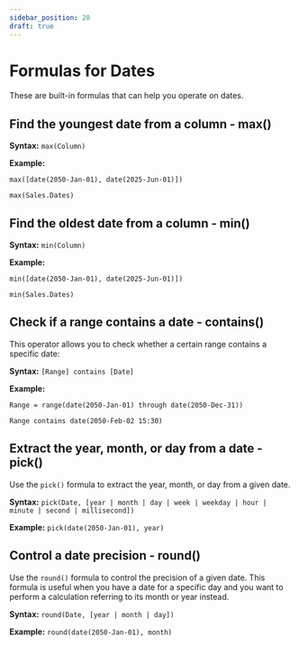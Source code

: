 ```yaml
---
sidebar_position: 20
draft: true
---
```


# Formulas for Dates

These are built-in formulas that can help you operate on dates.

## Find the youngest date from a column - max()

**Syntax:** `max(Column)`

**Example:**

`max([date(2050-Jan-01), date(2025-Jun-01)])`

`max(Sales.Dates)`

## Find the oldest date from a column - min()

**Syntax:** `min(Column)`

**Example:**

`min([date(2050-Jan-01), date(2025-Jun-01)])`

`min(Sales.Dates)`

## Check if a range contains a date - contains()

This operator allows you to check whether a certain range contains a specific date:

**Syntax:** `[Range] contains [Date]`

**Example:**

`Range = range(date(2050-Jan-01) through date(2050-Dec-31))`

`Range contains date(2050-Feb-02 15:30)`

## Extract the year, month, or day from a date - pick()

Use the `pick()` formula to extract the year, month, or day from a given date.

**Syntax:** `pick(Date, [year | month | day | week | weekday | hour | minute | second | millisecond])`

**Example:** `pick(date(2050-Jan-01), year)`

## Control a date precision - round()

Use the `round()` formula to control the precision of a given date. This formula is useful when you have a date for a specific day and you want to perform a calculation referring to its month or year instead.

**Syntax:** `round(Date, [year | month | day])`

**Example:** `round(date(2050-Jan-01), month)`
